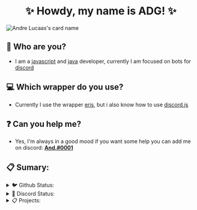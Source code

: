 <h1 align="center">✨ Howdy, my name is ADG! ✨</h1>

![Andre Lucaas's card name](https://cardivo.vercel.app/api?name=ADG&description=Hello%20my%20name%20is%20ADG%20I%20am%20a%20JavaScript%20programmer&image=https://avatars.githubusercontent.com/u/65923257?v=4&site=https://adgdeveloper.tk&github=andrelucaas&instagram=4ndre_piloto&twitter=4DG_YT)

## 🤔 Who are you?
- I am a [javascript](https://developer.mozilla.org/en-US/docs/Web/JavaScript) and [java](https://www.java.com/pt-BR/) developer, currently I am focused on bots for [discord](https://discord.com/)
## 💻 Which wrapper do you use?
- Currently I use the wrapper [eris](https://www.npmjs.com/package/eris), but i also know how to use [discord.js](https://www.npmjs.com/package/discord.js)
## ❓ Can you help me?
- Yes, I'm always in a good mood if you want some help you can add me on discord: [**And.#0001**](https://discord.com/users/717766639260532826)

## 📋 Sumary:

<details>
<summary>🐦 Github Status:</summary>
  <center>
  <img src="https://github-readme-stats.vercel.app/api?username=andrelucaas&show_icons=true&theme=transparent&layout=compact" alt="git-status" class="center">
  <img src="https://github-readme-stats.vercel.app/api/top-langs/?username=andrelucaas&theme=transparent&layout=compact" alt="top-langs" class="center">
  <br>
  <img src="https://github.com/andrelucaas/andrelucaas/blob/output/github-contribution-grid-snake.svg" alt="top-langs" class="center">
  </center>
</details>

<details>
<summary>💬 Discord Status:</summary>
  <a href='https://discord.com/users/726449359167684734'><img src="https://discord.c99.nl/widget/theme-1/726449359167684734.png" alt="top-langs" class="center"></a>
</details>

<details>
<summary>📋 Projects:</summary>
<br>
<center>

- <a href="https://zulybot.xyz/">Zuly</a>
- <a href="https://adgdeveloper.tk/">Portfolio</a>

</center>

</details>
